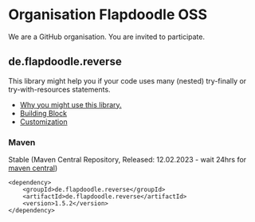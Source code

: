 # Organisation Flapdoodle OSS

We are a GitHub organisation. You are invited to participate.

## de.flapdoodle.reverse

This library might help you if your code uses many (nested) try-finally or try-with-resources statements.

* [Why you might use this library.](docs/WhyUseTransitions.md)
* [Building Block](docs/HowToBuildAndUseTransitions.md)
* [Customization](docs/CustomizeTransitions.md)

### Maven

Stable (Maven Central Repository, Released: 12.02.2023 - wait 24hrs for [maven central](http://repo1.maven.org/maven2/de/flapdoodle/reverse/de.flapdoodle.reverse/maven-metadata.xml))

	<dependency>
		<groupId>de.flapdoodle.reverse</groupId>
		<artifactId>de.flapdoodle.reverse</artifactId>
		<version>1.5.2</version>
	</dependency>
